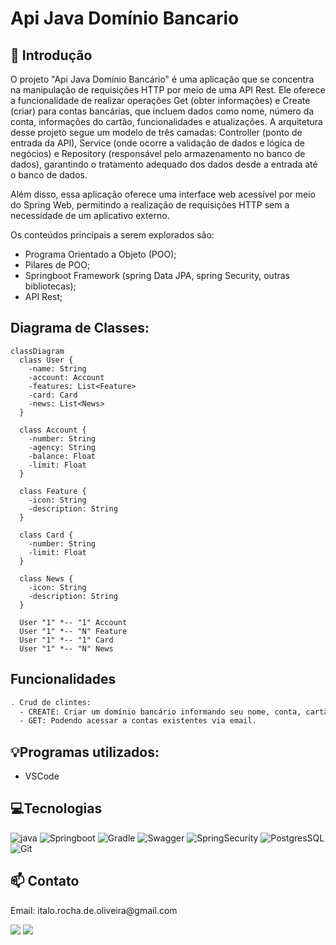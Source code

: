 # Api Java Domínio Bancario
## 📖 Introdução

O projeto "Api Java Domínio Bancário" é uma aplicação que se concentra na manipulação de requisições HTTP por meio de uma API Rest. Ele oferece a funcionalidade de realizar operações Get (obter informações) e Create (criar) para contas bancárias, que incluem dados como nome, número da conta, informações do cartão, funcionalidades e atualizações. A arquitetura desse projeto segue um modelo de três camadas: Controller (ponto de entrada da API), Service (onde ocorre a validação de dados e lógica de negócios) e Repository (responsável pelo armazenamento no banco de dados), garantindo o tratamento adequado dos dados desde a entrada até o banco de dados.

Além disso, essa aplicação oferece uma interface web acessível por meio do Spring Web, permitindo a realização de requisições HTTP sem a necessidade de um aplicativo externo.

Os conteúdos principais a serem explorados são:

- Programa Orientado a Objeto (POO);
- Pilares de POO;
- Springboot Framework (spring Data JPA, spring Security, outras bibliotecas);
- API Rest;

## Diagrama de Classes:

```mermaid
classDiagram
  class User {
    -name: String
    -account: Account
    -features: List<Feature>
    -card: Card
    -news: List<News>
  }

  class Account {
    -number: String
    -agency: String
    -balance: Float
    -limit: Float
  }

  class Feature {
    -icon: String
    -description: String
  }

  class Card {
    -number: String
    -limit: Float
  }

  class News {
    -icon: String
    -description: String
  }

  User "1" *-- "1" Account
  User "1" *-- "N" Feature
  User "1" *-- "1" Card
  User "1" *-- "N" News
```

## Funcionalidades

```bash
. Crud de clintes:
  - CREATE: Criar um domínio bancário informando seu nome, conta, cartão, features e novidades.
  - GET: Podendo acessar a contas existentes via email.
```

## 💡Programas utilizados:

- VSCode

## 💻Tecnologias

![java](https://img.shields.io/badge/java-4F5B93?style=for-the-badge&logo=Java&logoColor=white)
![Springboot](https://img.shields.io/badge/springboot-white?style=for-the-badge&logo=Springboot&logoColor=green)
![Gradle](https://img.shields.io/badge/Gradle-white?style=for-the-badge&logo=Gradle&logoColor=000080)
![Swagger](https://img.shields.io/badge/swagger-green?style=for-the-badge&logo=Swagger&logoColor=white)
![SpringSecurity](https://img.shields.io/badge/SpringSecurity-green?style=for-the-badge&logo=SpringSecurity&logoColor=white)
![PostgresSQL](https://img.shields.io/badge/swagger-blue?style=for-the-badge&logo=Postgresql&logoColor=white)
![Git](https://img.shields.io/badge/GIT-E44C30?style=for-the-badge&logo=git&logoColor=white)

## 📫 Contato

<p>Email: italo.rocha.de.oliveira@gmail.com</p>

<a href = "mailto:italo.rocha.de.oliveira@gmail.com"><img src="https://img.shields.io/badge/-Gmail-%23333?style=for-the-badge&logo=gmail&logoColor=white" alvo ="_blank"></a>
<a href="https://www.linkedin.com/in/italorochaoliveira/" target="_blank"><img src="https://img.shields.io/badge/-LinkedIn-%230077B5?style=for-the-badge&logo=linkedin&logoColor=white" target="_blank"></a>
